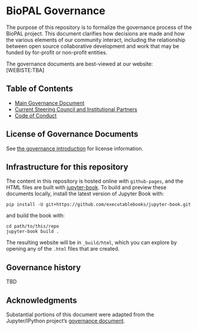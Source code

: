 # BioPAL Governance

The purpose of this repository is to formalize the governance process of the BioPAL project.
This document clarifies how decisions are made
and how the various elements of our community interact, including the relationship between
open source collaborative development and work that may be funded by for-profit or non-profit entities.

The governance documents are best-viewed at our website: [WEBISTE:TBA]

## Table of Contents

* [Main Governance Document](governance.md)
* [Current Steering Council and Institutional Partners](people.md)
* [Code of Conduct](conduct/code_of_conduct.md)

## License of Governance Documents

See [the governance introduction](intro.md) for license information.

## Infrastructure for this repository

The content in this repository is hosted online with `github-pages`, and the HTML
files are built with [jupyter-book](https://jupyterbook.org). To build and preview
these documents locally, install the latest version of Jupyter Book with:

```
pip install -U git+https://github.com/executablebooks/jupyter-book.git
```

and build the book with:

```
cd path/to/this/repo
jupyter-book build .
```

The resulting website will be in `_build/html`, which you can explore by opening
any of the `.html` files that are created.

## Governance history

TBD

## Acknowledgments

Substantial portions of this document were adapted from the Jupyter/IPython project’s [governance document](https://github.com/jupyter/governance).
